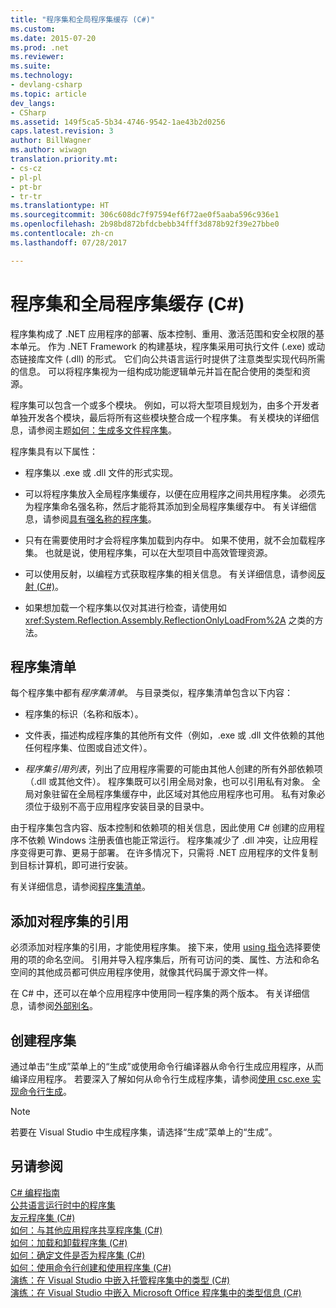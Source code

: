 ```yaml
---
title: "程序集和全局程序集缓存 (C#)"
ms.custom: 
ms.date: 2015-07-20
ms.prod: .net
ms.reviewer: 
ms.suite: 
ms.technology:
- devlang-csharp
ms.topic: article
dev_langs:
- CSharp
ms.assetid: 149f5ca5-5b34-4746-9542-1ae43b2d0256
caps.latest.revision: 3
author: BillWagner
ms.author: wiwagn
translation.priority.mt:
- cs-cz
- pl-pl
- pt-br
- tr-tr
ms.translationtype: HT
ms.sourcegitcommit: 306c608dc7f97594ef6f72ae0f5aaba596c936e1
ms.openlocfilehash: 2b98bd872bfdcbebb34fff3d878b92f39e27bbe0
ms.contentlocale: zh-cn
ms.lasthandoff: 07/28/2017

---
```

# <a name="assemblies-and-the-global-assembly-cache-c"></a>程序集和全局程序集缓存 (C#)
程序集构成了 .NET 应用程序的部署、版本控制、重用、激活范围和安全权限的基本单元。 作为 .NET Framework 的构建基块，程序集采用可执行文件 (.exe) 或动态链接库文件 (.dll) 的形式。 它们向公共语言运行时提供了注意类型实现代码所需的信息。 可以将程序集视为一组构成功能逻辑单元并旨在配合使用的类型和资源。  
  
 程序集可以包含一个或多个模块。 例如，可以将大型项目规划为，由多个开发者单独开发各个模块，最后将所有这些模块整合成一个程序集。 有关模块的详细信息，请参阅主题[如何：生成多文件程序集](https://msdn.microsoft.com/library/226t7yxe)。  
  
 程序集具有以下属性：  
  
-   程序集以 .exe 或 .dll 文件的形式实现。  
  
-   可以将程序集放入全局程序集缓存，以便在应用程序之间共用程序集。 必须先为程序集命名强名称，然后才能将其添加到全局程序集缓存中。 有关详细信息，请参阅[具有强名称的程序集](https://msdn.microsoft.com/library/wd40t7ad)。  
  
-   只有在需要使用时才会将程序集加载到内存中。 如果不使用，就不会加载程序集。 也就是说，使用程序集，可以在大型项目中高效管理资源。  
  
-   可以使用反射，以编程方式获取程序集的相关信息。 有关详细信息，请参阅[反射 (C#)](../../../../csharp/programming-guide/concepts/reflection.md)。  
  
-   如果想加载一个程序集以仅对其进行检查，请使用如 <xref:System.Reflection.Assembly.ReflectionOnlyLoadFrom%2A> 之类的方法。  
  
## <a name="assembly-manifest"></a>程序集清单  
 每个程序集中都有*程序集清单*。 与目录类似，程序集清单包含以下内容：  
  
-   程序集的标识（名称和版本）。  
  
-   文件表，描述构成程序集的其他所有文件（例如，.exe 或 .dll 文件依赖的其他任何程序集、位图或自述文件）。  
  
-   *程序集引用列表*，列出了应用程序需要的可能由其他人创建的所有外部依赖项（.dll 或其他文件）。 程序集既可以引用全局对象，也可以引用私有对象。 全局对象驻留在全局程序集缓存中，此区域对其他应用程序也可用。 私有对象必须位于级别不高于应用程序安装目录的目录中。  
  
 由于程序集包含内容、版本控制和依赖项的相关信息，因此使用 C# 创建的应用程序不依赖 Windows 注册表值也能正常运行。 程序集减少了 .dll 冲突，让应用程序变得更可靠、更易于部署。 在许多情况下，只需将 .NET 应用程序的文件复制到目标计算机，即可进行安装。  
  
 有关详细信息，请参阅[程序集清单](https://msdn.microsoft.com/library/1w45z383)。  
  
## <a name="adding-a-reference-to-an-assembly"></a>添加对程序集的引用  
 必须添加对程序集的引用，才能使用程序集。 接下来，使用 [using 指令](../../../../csharp/language-reference/keywords/using-directive.md)选择要使用的项的命名空间。 引用并导入程序集后，所有可访问的类、属性、方法和命名空间的其他成员都可供应用程序使用，就像其代码属于源文件一样。  
  
 在 C# 中，还可以在单个应用程序中使用同一程序集的两个版本。 有关详细信息，请参阅[外部别名](../../../../csharp/language-reference/keywords/extern-alias.md)。  
  
## <a name="creating-an-assembly"></a>创建程序集  
 通过单击“生成”菜单上的“生成”或使用命令行编译器从命令行生成应用程序，从而编译应用程序。 若要深入了解如何从命令行生成程序集，请参阅[使用 csc.exe 实现命令行生成](../../../../csharp/language-reference/compiler-options/command-line-building-with-csc-exe.md)。  
  
> [!NOTE]
>  若要在 Visual Studio 中生成程序集，请选择“生成”菜单上的“生成”。  
  
## <a name="see-also"></a>另请参阅  
 [C# 编程指南](../../../../csharp/programming-guide/index.md)   
 [公共语言运行时中的程序集](https://msdn.microsoft.com/library/k3677y81)   
 [友元程序集 (C#)](friend-assemblies.md)   
 [如何：与其他应用程序共享程序集 (C#)](how-to-share-an-assembly-with-other-applications.md)   
 [如何：加载和卸载程序集 (C#)](how-to-load-and-unload-assemblies.md)   
 [如何：确定文件是否为程序集 (C#)](how-to-determine-if-a-file-is-an-assembly.md)   
 [如何：使用命令行创建和使用程序集 (C#)](how-to-create-and-use-assemblies-using-the-command-line.md)   
 [演练：在 Visual Studio 中嵌入托管程序集中的类型 (C#)](walkthrough-embedding-types-from-managed-assemblies-in-visual-studio.md)   
 [演练：在 Visual Studio 中嵌入 Microsoft Office 程序集中的类型信息 (C#)](walkthrough-embedding-type-information-from-microsoft-office-assemblies.md)

